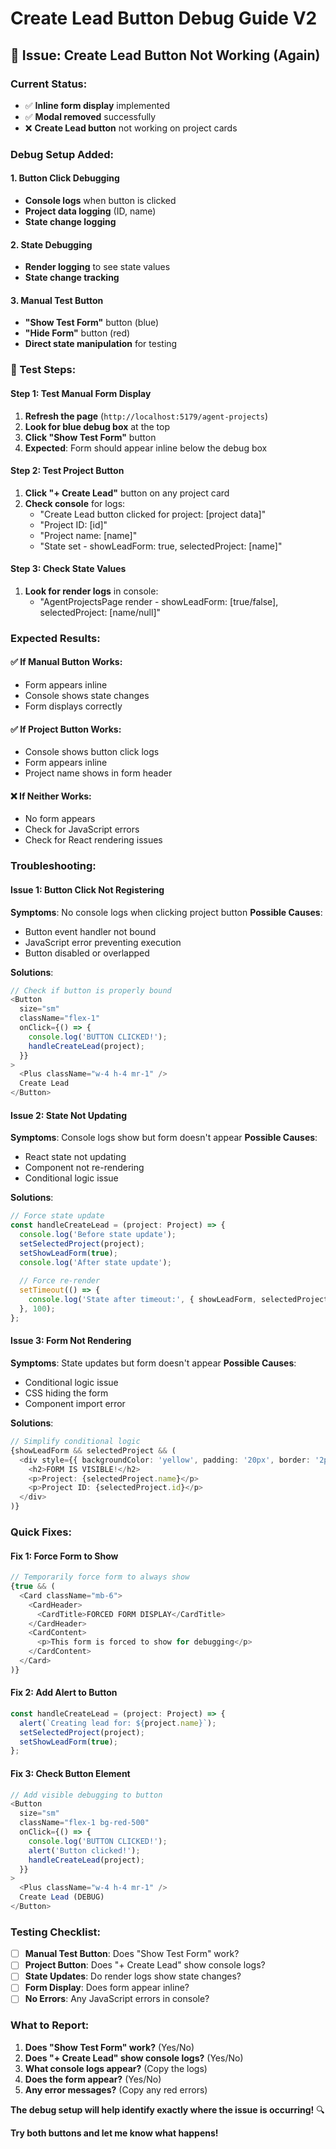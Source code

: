 # Create Lead Button Debug Guide V2

## 🚨 Issue: Create Lead Button Not Working (Again)

### **Current Status:**
- ✅ **Inline form display** implemented
- ✅ **Modal removed** successfully
- ❌ **Create Lead button** not working on project cards

### **Debug Setup Added:**

#### **1. Button Click Debugging**
- **Console logs** when button is clicked
- **Project data logging** (ID, name)
- **State change logging**

#### **2. State Debugging**
- **Render logging** to see state values
- **State change tracking**

#### **3. Manual Test Button**
- **"Show Test Form"** button (blue)
- **"Hide Form"** button (red)
- **Direct state manipulation** for testing

### **🧪 Test Steps:**

#### **Step 1: Test Manual Form Display**
1. **Refresh the page** (`http://localhost:5179/agent-projects`)
2. **Look for blue debug box** at the top
3. **Click "Show Test Form"** button
4. **Expected**: Form should appear inline below the debug box

#### **Step 2: Test Project Button**
1. **Click "+ Create Lead"** button on any project card
2. **Check console** for logs:
   - "Create Lead button clicked for project: [project data]"
   - "Project ID: [id]"
   - "Project name: [name]"
   - "State set - showLeadForm: true, selectedProject: [name]"

#### **Step 3: Check State Values**
1. **Look for render logs** in console:
   - "AgentProjectsPage render - showLeadForm: [true/false], selectedProject: [name/null]"

### **Expected Results:**

#### **✅ If Manual Button Works:**
- Form appears inline
- Console shows state changes
- Form displays correctly

#### **✅ If Project Button Works:**
- Console shows button click logs
- Form appears inline
- Project name shows in form header

#### **❌ If Neither Works:**
- No form appears
- Check for JavaScript errors
- Check for React rendering issues

### **Troubleshooting:**

#### **Issue 1: Button Click Not Registering**
**Symptoms**: No console logs when clicking project button
**Possible Causes**:
- Button event handler not bound
- JavaScript error preventing execution
- Button disabled or overlapped

**Solutions**:
```typescript
// Check if button is properly bound
<Button 
  size="sm" 
  className="flex-1"
  onClick={() => {
    console.log('BUTTON CLICKED!');
    handleCreateLead(project);
  }}
>
  <Plus className="w-4 h-4 mr-1" />
  Create Lead
</Button>
```

#### **Issue 2: State Not Updating**
**Symptoms**: Console logs show but form doesn't appear
**Possible Causes**:
- React state not updating
- Component not re-rendering
- Conditional logic issue

**Solutions**:
```typescript
// Force state update
const handleCreateLead = (project: Project) => {
  console.log('Before state update');
  setSelectedProject(project);
  setShowLeadForm(true);
  console.log('After state update');
  
  // Force re-render
  setTimeout(() => {
    console.log('State after timeout:', { showLeadForm, selectedProject });
  }, 100);
};
```

#### **Issue 3: Form Not Rendering**
**Symptoms**: State updates but form doesn't appear
**Possible Causes**:
- Conditional logic issue
- CSS hiding the form
- Component import error

**Solutions**:
```typescript
// Simplify conditional logic
{showLeadForm && selectedProject && (
  <div style={{ backgroundColor: 'yellow', padding: '20px', border: '2px solid red' }}>
    <h2>FORM IS VISIBLE!</h2>
    <p>Project: {selectedProject.name}</p>
    <p>Project ID: {selectedProject.id}</p>
  </div>
)}
```

### **Quick Fixes:**

#### **Fix 1: Force Form to Show**
```typescript
// Temporarily force form to always show
{true && (
  <Card className="mb-6">
    <CardHeader>
      <CardTitle>FORCED FORM DISPLAY</CardTitle>
    </CardHeader>
    <CardContent>
      <p>This form is forced to show for debugging</p>
    </CardContent>
  </Card>
)}
```

#### **Fix 2: Add Alert to Button**
```typescript
const handleCreateLead = (project: Project) => {
  alert(`Creating lead for: ${project.name}`);
  setSelectedProject(project);
  setShowLeadForm(true);
};
```

#### **Fix 3: Check Button Element**
```typescript
// Add visible debugging to button
<Button 
  size="sm" 
  className="flex-1 bg-red-500"
  onClick={() => {
    console.log('BUTTON CLICKED!');
    alert('Button clicked!');
    handleCreateLead(project);
  }}
>
  <Plus className="w-4 h-4 mr-1" />
  Create Lead (DEBUG)
</Button>
```

### **Testing Checklist:**

- [ ] **Manual Test Button**: Does "Show Test Form" work?
- [ ] **Project Button**: Does "+ Create Lead" show console logs?
- [ ] **State Updates**: Do render logs show state changes?
- [ ] **Form Display**: Does form appear inline?
- [ ] **No Errors**: Any JavaScript errors in console?

### **What to Report:**
1. **Does "Show Test Form" work?** (Yes/No)
2. **Does "+ Create Lead" show console logs?** (Yes/No)
3. **What console logs appear?** (Copy the logs)
4. **Does the form appear?** (Yes/No)
5. **Any error messages?** (Copy any red errors)

**The debug setup will help identify exactly where the issue is occurring!** 🔍

**Try both buttons and let me know what happens!**
